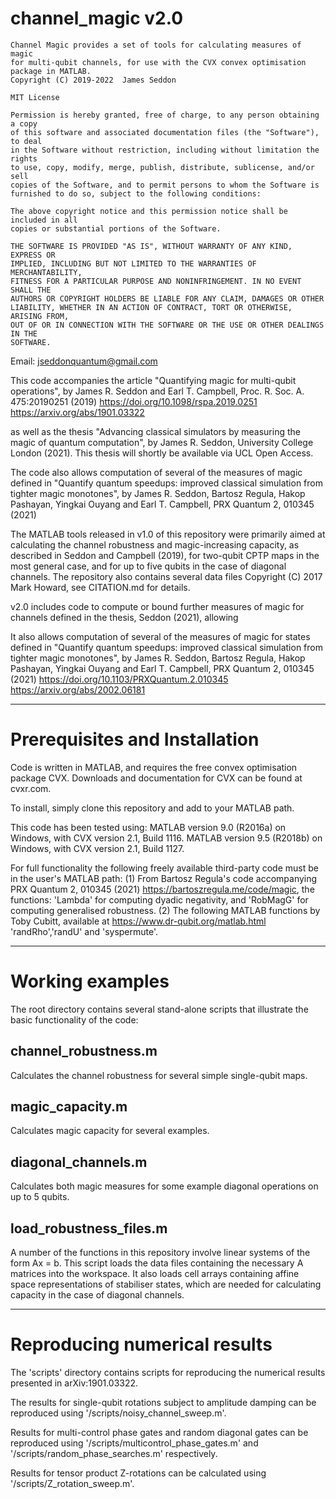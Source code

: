 
# channel_magic v2.0


    Channel Magic provides a set of tools for calculating measures of magic
    for multi-qubit channels, for use with the CVX convex optimisation 
    package in MATLAB.
    Copyright (C) 2019-2022  James Seddon 
    
    MIT License

    Permission is hereby granted, free of charge, to any person obtaining a copy
    of this software and associated documentation files (the "Software"), to deal
    in the Software without restriction, including without limitation the rights
    to use, copy, modify, merge, publish, distribute, sublicense, and/or sell
    copies of the Software, and to permit persons to whom the Software is
    furnished to do so, subject to the following conditions:

    The above copyright notice and this permission notice shall be included in all
    copies or substantial portions of the Software.

    THE SOFTWARE IS PROVIDED "AS IS", WITHOUT WARRANTY OF ANY KIND, EXPRESS OR
    IMPLIED, INCLUDING BUT NOT LIMITED TO THE WARRANTIES OF MERCHANTABILITY,
    FITNESS FOR A PARTICULAR PURPOSE AND NONINFRINGEMENT. IN NO EVENT SHALL THE
    AUTHORS OR COPYRIGHT HOLDERS BE LIABLE FOR ANY CLAIM, DAMAGES OR OTHER
    LIABILITY, WHETHER IN AN ACTION OF CONTRACT, TORT OR OTHERWISE, ARISING FROM,
    OUT OF OR IN CONNECTION WITH THE SOFTWARE OR THE USE OR OTHER DEALINGS IN THE
    SOFTWARE.
    
    


Email: jseddonquantum@gmail.com



This code accompanies the article
"Quantifying magic for multi-qubit operations",
by James R. Seddon and Earl T. Campbell,
Proc. R. Soc. A. 475:20190251 (2019)
https://doi.org/10.1098/rspa.2019.0251
https://arxiv.org/abs/1901.03322

as well as the thesis
"Advancing classical simulators by measuring the magic of quantum computation", 
by James R. Seddon,
University College London (2021).
This thesis will shortly be available via UCL Open Access.

The code also allows computation of several of the measures of magic defined in
"Quantify quantum speedups: improved classical simulation from tighter magic monotones",
by James R. Seddon, Bartosz Regula, Hakop Pashayan, Yingkai Ouyang and Earl T. Campbell,
PRX Quantum 2, 010345 (2021)

The MATLAB tools released in v1.0 of this repository were primarily aimed
at calculating the channel robustness and magic-increasing capacity, as 
described in Seddon and Campbell (2019), for two-qubit CPTP maps in the most 
general case, and for up to five qubits in the case of diagonal channels.
The repository also contains several data files Copyright (C) 2017 Mark Howard, see CITATION.md for details.


v2.0 includes code to compute or bound further measures of magic for
channels defined in the thesis, Seddon (2021), allowing 

It also allows computation of several of the measures of magic for states defined in
"Quantify quantum speedups: improved classical simulation from tighter magic monotones",
by James R. Seddon, Bartosz Regula, Hakop Pashayan, Yingkai Ouyang and Earl T. Campbell,
PRX Quantum 2, 010345 (2021)
https://doi.org/10.1103/PRXQuantum.2.010345
https://arxiv.org/abs/2002.06181

------------------------------
# Prerequisites and Installation

Code is written in MATLAB, and requires the free convex optimisation package CVX.
Downloads and documentation for CVX can be found at cvxr.com.


To install, simply clone this repository and add to your MATLAB path.

This code has been tested using:
MATLAB version 9.0 (R2016a) on Windows, with CVX version 2.1, Build 1116.
MATLAB version 9.5 (R2018b) on Windows, with CVX version 2.1, Build 1127.


For full functionality the following freely available third-party code must
be in the user's MATLAB path:
(1) From Bartosz Regula's code accompanying PRX Quantum 2, 010345 (2021)
    https://bartoszregula.me/code/magic, the functions:
    'Lambda' for computing dyadic negativity, and
    'RobMagG' for computing generalised robustness. 
(2) The following MATLAB functions by Toby Cubitt, available at
    https://www.dr-qubit.org/matlab.html
    'randRho','randU' and 'syspermute'.


------------------------------
# Working examples

The root directory contains several stand-alone scripts that illustrate the basic functionality of the code:

channel_robustness.m
--------------------
Calculates the channel robustness for several simple single-qubit maps.

magic_capacity.m
----------------
Calculates magic capacity for several examples.

diagonal_channels.m
-------------------
Calculates both magic measures for some example diagonal operations on up to 5 qubits.

load_robustness_files.m
-----------------------
A number of the functions in this repository involve linear systems of the form Ax = b. This script loads the data files containing the necessary A matrices into the workspace. It also loads cell arrays containing affine space representations of stabiliser states, which are needed for calculating capacity in the case of diagonal channels.

-------------------------------
# Reproducing numerical results

The 'scripts' directory contains scripts for reproducing the numerical results presented in arXiv:1901.03322.

The results for single-qubit rotations subject to amplitude damping can be reproduced using '/scripts/noisy_channel_sweep.m'.

Results for multi-control phase gates and random diagonal gates can be reproduced using '/scripts/multicontrol_phase_gates.m' and '/scripts/random_phase_searches.m' respectively.

Results for tensor product Z-rotations can be calculated using '/scripts/Z_rotation_sweep.m'.

